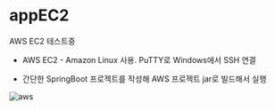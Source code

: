 # appEC2
AWS EC2 테스트중

- AWS EC2 - Amazon Linux 사용. PuTTY로 Windows에서 SSH 연결

- 간단한 SpringBoot 프로젝트를 작성해 AWS 프로젝트 jar로 빌드해서 실행

![aws](https://github.com/Sujin-Lim/appEC2/assets/121391614/21ffc72c-4943-4ce6-aaf5-3c0314dd5353)
